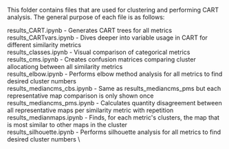 This folder contains files that are used for clustering and performing CART analysis. The general purpose of each file is as follows:

results_CART.ipynb - Generates CART trees for all metrics \
results_CARTvars.ipynb - Dives deeper into variable usage in CART for different similarity metrics \
results_classes.ipynb - Visual comparison of categorical metrics \
results_cms.ipynb - Creates confusion matrices comparing cluster allocationg between all similarity metrics \
results_elbow.ipynb - Performs elbow method analysis for all metrics to find desired cluster numbers \
results_mediancms_cbs.ipynb - Same as results_mediancms_pms but each representative map comparison is only shown once \
results_mediancms_pms.ipynb - Calculates quantity disagreement between all representative maps per similarity metric with repetition \
results_medianmaps.ipynb - Finds, for each metric's clusters, the map that is most similar to other maps in the cluster \
results_silhouette.ipynb - Performs silhouette analysis for all metrics to find desired cluster numbers \






